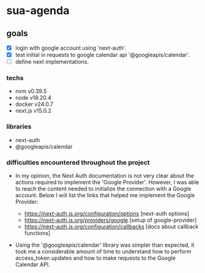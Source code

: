 # sua-agenda

## goals

  - [x] login with google account using 'next-auth'.
  - [x] test initial in requests to google calendar api '@googleapis/calendar'.
  - [ ] define next implementations.

### techs
  - nvm v0.39.5
  - node v18.20.4
  - docker v24.0.7
  - next.js v15.0.2

### libraries
  - next-auth
  - @googleapis/calendar

### difficulties encountered throughout the project

  - In my opinion, the Next Auth documentation is not very clear about the actions required to implement the 'Google Provider'. However, I was able to reach the content needed to initialize the connection with a Google account. Below I will list the links that helped me implement the Google Provider:
    - https://next-auth.js.org/configuration/options [next-auth options]
    - https://next-auth.js.org/providers/google [setup of google-provider]
    - https://next-auth.js.org/configuration/callbacks [docs about callback functions]

  - Using the '@googleapis/calendar' library was simpler than expected, it took me a considerable amount of time to understand how to perform access_token updates and how to make requests to the Google Calendar API.
